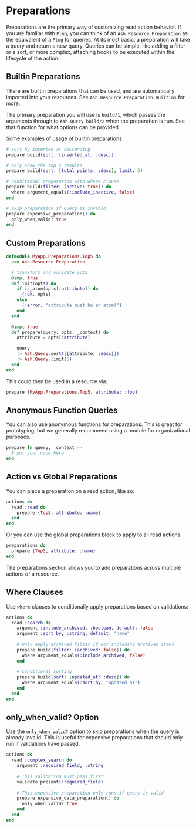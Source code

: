 # Preparations

Preparations are the primary way of customizing read action behavior. If you are familiar with `Plug`, you can think of an `Ash.Resource.Preparation` as the equivalent of a `Plug` for queries. At its most basic, a preparation will take a query and return a new query. Queries can be simple, like adding a filter or a sort, or more complex, attaching hooks to be executed within the lifecycle of the action.

## Builtin Preparations

There are builtin preparations that can be used, and are automatically imported into your resources. See `Ash.Resource.Preparation.Builtins` for more.

The primary preparation you will use is `build/1`, which passes the arguments through to `Ash.Query.build/2` when the preparation is run. See that function for what options can be provided.

Some examples of usage of builtin preparations

```elixir
# sort by inserted at descending
prepare build(sort: [inserted_at: :desc])

# only show the top 5 results
prepare build(sort: [total_points: :desc], limit: 5)

# conditional preparation with where clause
prepare build(filter: [active: true]) do
  where argument_equals(:include_inactive, false)
end

# skip preparation if query is invalid
prepare expensive_preparation() do
  only_when_valid? true
end
```

## Custom Preparations

```elixir
defmodule MyApp.Preparations.Top5 do
  use Ash.Resource.Preparation

  # transform and validate opts
  @impl true
  def init(opts) do
    if is_atom(opts[:attribute]) do
      {:ok, opts}
    else
      {:error, "attribute must be an atom!"}
    end
  end

  @impl true
  def prepare(query, opts, _context) do
    attribute = opts[:attribute]

    query
    |> Ash.Query.sort([{attribute, :desc}])
    |> Ash.Query.limit(5)
  end
end
```

This could then be used in a resource via:

```elixir
prepare {MyApp.Preparations.Top5, attribute: :foo}
```

## Anonymous Function Queries

You can also use anonymous functions for preparations. This is great for prototyping, but we generally recommend using a module for organizational purposes.

```elixir
prepare fn query, _context ->
  # put your code here
end
```

## Action vs Global Preparations

You can place a preparation on a read action, like so:

```elixir
actions do
  read :read do
    prepare {Top5, attribute: :name}
  end
end
```

Or you can use the global preparations block to apply to all read actions.

```elixir
preparations do
  prepare {Top5, attribute: :name}
end
```

The preparations section allows you to add preparations across multiple actions of a resource.

## Where Clauses

Use `where` clauses to conditionally apply preparations based on validations:

```elixir
actions do
  read :search do
    argument :include_archived, :boolean, default: false
    argument :sort_by, :string, default: "name"
    
    # Only apply archived filter if not including archived items
    prepare build(filter: [archived: false]) do
      where argument_equals(:include_archived, false)
    end
    
    # Conditional sorting
    prepare build(sort: [updated_at: :desc]) do
      where argument_equals(:sort_by, "updated_at")
    end
  end
end
```

## only_when_valid? Option

Use the `only_when_valid?` option to skip preparations when the query is already invalid. This is useful for expensive preparations that should only run if validations have passed.

```elixir
actions do
  read :complex_search do
    argument :required_field, :string
    
    # This validation must pass first
    validate present(:required_field)
    
    # This expensive preparation only runs if query is valid
    prepare expensive_data_preparation() do
      only_when_valid? true
    end
  end
end
```
